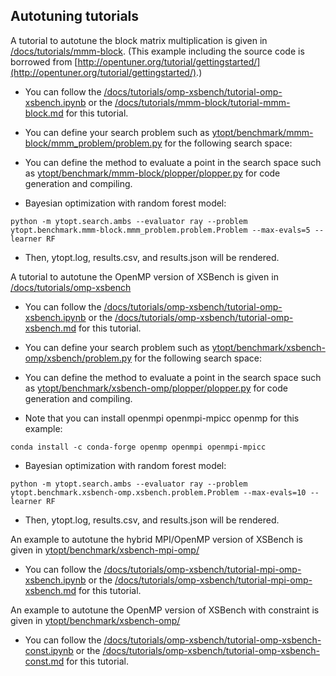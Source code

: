 ## Autotuning tutorials

A tutorial to autotune the block matrix multiplication is given in [/docs/tutorials/mmm-block](https://github.com/ytopt-team/ytopt/tree/tutorial/docs/tutorials/mmm-block/). (This example including the source code is borrowed from [http://opentuner.org/tutorial/gettingstarted/](http://opentuner.org/tutorial/gettingstarted/).)

* You can follow the [/docs/tutorials/omp-xsbench/tutorial-omp-xsbench.ipynb](https://github.com/ytopt-team/ytopt/tree/tutorial/docs/tutorials/omp-xsbench/tutorial-omp-xsbench.ipynb) or the [/docs/tutorials/mmm-block/tutorial-mmm-block.md](https://github.com/ytopt-team/ytopt/tree/tutorial/docs/tutorials/mmm-block/tutorial-mmm-block.md) for this tutorial. 

* You can define your search problem such as [ytopt/benchmark/mmm-block/mmm_problem/problem.py](https://github.com/ytopt-team/ytopt/tree/ytopt/benchmark/mmm-block/mmm_problem/problem.py) for the following search space:

* You can define the method to evaluate a point in the search space such as [ytopt/benchmark/mmm-block/plopper/plopper.py](https://github.com/ytopt-team/ytopt/tree/ytopt/benchmark/mmm-block/plopper/plopper.py) for code generation and compiling.

* Bayesian optimization with random forest model:
```
python -m ytopt.search.ambs --evaluator ray --problem ytopt.benchmark.mmm-block.mmm_problem.problem.Problem --max-evals=5 --learner RF
```
* Then, ytopt.log, results.csv, and results.json will be rendered. 

A tutorial to autotune the OpenMP version of XSBench is given in [/docs/tutorials/omp-xsbench](https://github.com/ytopt-team/ytopt/tree/tutorial/docs/tutorials/omp-xsbench/)

* You can follow the [/docs/tutorials/omp-xsbench/tutorial-omp-xsbench.ipynb](https://github.com/ytopt-team/ytopt/tree/tutorial/docs/tutorials/omp-xsbench/tutorial-omp-xsbench.ipynb) or the [/docs/tutorials/omp-xsbench/tutorial-omp-xsbench.md](https://github.com/ytopt-team/ytopt/tree/tutorial/docs/tutorials/omp-xsbench/tutorial-omp-xsbench.md) for this tutorial. 

* You can define your search problem such as [ytopt/benchmark/xsbench-omp/xsbench/problem.py](https://github.com/ytopt-team/ytopt/tree/ytopt/benchmark/xsbench-omp/xsbench/problem.py) for the following search space:

* You can define the method to evaluate a point in the search space such as [ytopt/benchmark/xsbench-omp/plopper/plopper.py](https://github.com/ytopt-team/ytopt/tree/ytopt/benchmark/xsbench-omp/plopper/plopper.py) for code generation and compiling.

* Note that you can install openmpi openmpi-mpicc openmp for this example:
```
conda install -c conda-forge openmp openmpi openmpi-mpicc
```

* Bayesian optimization with random forest model:
```
python -m ytopt.search.ambs --evaluator ray --problem ytopt.benchmark.xsbench-omp.xsbench.problem.Problem --max-evals=10 --learner RF
```
* Then, ytopt.log, results.csv, and results.json will be rendered. 

An example to autotune the hybrid MPI/OpenMP version of XSBench is given in [ytopt/benchmark/xsbench-mpi-omp/](https://github.com/ytopt-team/ytopt/tree/tutorial/ytopt/benchmark/xsbench-mpi-omp)

* You can follow the [/docs/tutorials/omp-xsbench/tutorial-mpi-omp-xsbench.ipynb](https://github.com/ytopt-team/ytopt/tree/tutorial/docs/tutorials/mpi-omp-xsbench/tutorial-mpi-omp-xsbench.ipynb) or the [/docs/tutorials/omp-xsbench/tutorial-mpi-omp-xsbench.md](https://github.com/ytopt-team/ytopt/tree/tutorial/docs/tutorials/mpi-omp-xsbench/tutorial-mpi-omp-xsbench.md) for this tutorial. 

An example to autotune the OpenMP version of XSBench with constraint is given in [ytopt/benchmark/xsbench-omp/](https://github.com/ytopt-team/ytopt/tree/tutorial/ytopt/benchmark/xsbench-omp)

* You can follow the [/docs/tutorials/omp-xsbench/tutorial-omp-xsbench-const.ipynb](https://github.com/ytopt-team/ytopt/tree/tutorial/docs/tutorials/mpi-omp-xsbench/tutorial-omp-xsbench-const.ipynb) or the [/docs/tutorials/omp-xsbench/tutorial-omp-xsbench-const.md](https://github.com/ytopt-team/ytopt/tree/tutorial/docs/tutorials/omp-xsbench/tutorial-omp-xsbench-const.md) for this tutorial. 

<!--
An example to autotune the hybrid MPI/OpenMP version of XSBench is given in [ytopt/benchmark/xsbench-mpi-omp/xsbench/](https://github.com/jke513/ytopt/blob/master/ytopt/benchmark/xsbench-mpi-omp/xsbench/).

 An example to autotune the deep learning mnist problem is given in [ytopt/benchmark/dl/](https://github.com/jke513/ytopt/tree/master/ytopt/benchmark/dl).

 You can define your search problem such as:

* An example to autotune the OpenMP version of XSBench is given in [ytopt/benchmark/xsbench-omp/xsbench/problem.py](https://github.com/jke513/ytopt/blob/master/ytopt/benchmark/xsbench-omp/xsbench/problem.py).

```
cs = CS.ConfigurationSpace(seed=1234)
# number of threads
p0= CSH.OrdinalHyperparameter(name='p0', sequence=['4','5','6','7','8'], default_value='8')
#block size for openmp dynamic schedule
p1= CSH.OrdinalHyperparameter(name='p1', sequence=['10','20','40','64','80','100','128','160','200'], default_value='100')
#clang unrolling
#omp parallel
p2= CSH.CategoricalHyperparameter(name='p2', choices=["#pragma omp parallel for", " "], default_value=' ')

cs.add_hyperparameters([p0, p1, p2])
```



* An example to autotune the hybrid MPI/OpenMP version of XSBench is given in [ytopt/benchmark/xsbench-mpi-omp/xsbench/problem.py](https://github.com/jke513/ytopt/blob/master/ytopt/benchmark/xsbench-mpi-omp/xsbench/problem.py).

```

``` -->


